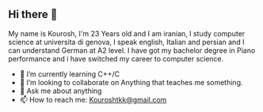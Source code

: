 ## Hi there 👋

My name is Kourosh, I'm 23 Years old and I am iranian, I study computer science at universita di genova, I speak english, Italian and persian and I can understand German at A2 level.
I have got my bachelor degree in Piano performance and i have switched my career to computer science.
- 🌱 I’m currently learning C++/C
- 👯 I’m looking to collaborate on Anything that teaches me something.
- 💬 Ask me about anything
- 📫 How to reach me: Kouroshtkk@gmail.com

